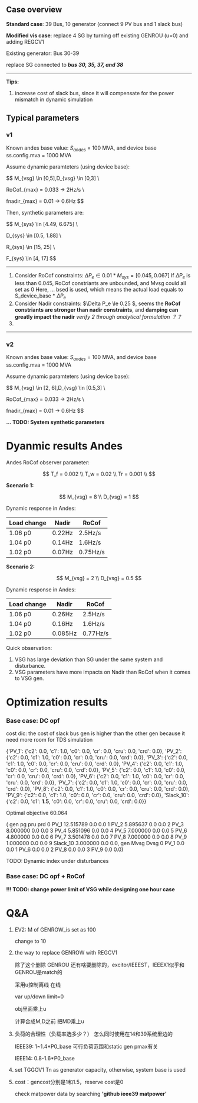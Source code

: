 ## Case overview

**Standard case**: 39 Bus, 10 generator (connect 9 PV bus and 1 slack bus)

**Modified vis case**: replace 4 SG by turning off existing GENROU (u=0) and adding REGCV1

Existing generator: Bus 30-39

replace SG connected to ***bus 30, 35, 37, and 38***

---

**Tips:**

1. increase cost of slack bus, since it will compensate for the power mismatch in dynamic simulation

## Typical parameters

### v1

Known andes base value: $S_{andes}$ = 100 MVA, and device base ss.config.mva = 1000 MVA

Assume dynamic paramteters (using device base):

$$
M_{vsg} \in [0,5],D_{vsg} \in [0,3] \\

RoCof_{max} = 0.033 → 2Hz/s \\

fnadir_{max} = 0.01 → 0.6Hz
$$

Then, synthetic parameters are:

$$
M_{sys} \in [4.49, 6.675] \\

D_{sys} \in [0.5, 1.88] \\

R_{sys} \in [15, 25] \\

F_{sys} \in [4, 17]
$$

---

1) Consider RoCof constraints: $\Delta P_e \in 0.01 * M_{sys} = [0.045, 0.067]$
   If $\Delta P_e$ is less than 0.045, RoCof constriants are unbounded, and Mvsg could all set as 0
   Here, ... bsed is used, which means the actual load equals to S_device_base * $\Delta P_e$
2) Consider Nadir constraints:
   $\Delta P_e \le 0.25 $, seems the **RoCof constriants are stronger than nadir constraints**, and **damping can greatly impact the nadir**
   *verify 2 through analytical formulation ？？*
3) 

---

### v2

Known andes base value: $S_{andes}$ = 100 MVA, and device base ss.config.mva = 1000 MVA

Assume dynamic paramteters (using device base):

$$
M_{vsg} \in [2, 6],D_{vsg} \in [0.5,3] \\

RoCof_{max} = 0.033 → 2Hz/s \\

fnadir_{max} = 0.01 → 0.6Hz
$$

**... TODO: System synthetic parameters**


# Dyanmic results Andes

Andes RoCof observer parameter:

$$
T_f = 0.002 \\
   T_w = 0.02 \\
   Tr = 0.001 \\
$$

**Scenario 1:**

$$
M_{vsg} = 8 \\
   D_{vsg} = 1
$$

Dynamic response in Andes:

| Load change | Nadir  | RoCof    |
| ----------- | ------ | -------- |
| 1.06 p0    | 0.22Hz | 2.5Hz/s  |
| 1.04 p0     | 0.14Hz | 1.6Hz/s  |
| 1.02 p0     | 0.07Hz | 0.75Hz/s |

**Scenario 2:**

$$
M_{vsg} = 2 \\
   D_{vsg} = 0.5
$$

Dynamic response in Andes:

| Load change | Nadir   | RoCof    |
| ----------- | ------- | -------- |
| 1.06 p0    | 0.26Hz  | 2.5Hz/s  |
| 1.04 p0     | 0.16Hz  | 1.6Hz/s  |
| 1.02 p0     | 0.085Hz | 0.77Hz/s |

Quick observation:

1. VSG has large deviation than SG under the same system and  disturbance.
2. VSG parameters have more impacts on Nadir than RoCof when it comes to VSG gen.

# Optimization results

### Base case: DC opf

cost dic: the cost of slack bus gen is higher than the other gen because it need more room for TDS simulation

{'PV_1': {'c2': 0.0, 'c1': 1.0, 'c0': 0.0, 'cr': 0.0, 'cru': 0.0, 'crd': 0.0},
 'PV_2': {'c2': 0.0, 'c1': 1.0, 'c0': 0.0, 'cr': 0.0, 'cru': 0.0, 'crd': 0.0},
 'PV_3': {'c2': 0.0, 'c1': 1.0, 'c0': 0.0, 'cr': 0.0, 'cru': 0.0, 'crd': 0.0},
 'PV_4': {'c2': 0.0, 'c1': 1.0, 'c0': 0.0, 'cr': 0.0, 'cru': 0.0, 'crd': 0.0},
 'PV_5': {'c2': 0.0, 'c1': 1.0, 'c0': 0.0, 'cr': 0.0, 'cru': 0.0, 'crd': 0.0},
 'PV_6': {'c2': 0.0, 'c1': 1.0, 'c0': 0.0, 'cr': 0.0, 'cru': 0.0, 'crd': 0.0},
 'PV_7': {'c2': 0.0, 'c1': 1.0, 'c0': 0.0, 'cr': 0.0, 'cru': 0.0, 'crd': 0.0},
 'PV_8': {'c2': 0.0, 'c1': 1.0, 'c0': 0.0, 'cr': 0.0, 'cru': 0.0, 'crd': 0.0},
 'PV_9': {'c2': 0.0, 'c1': 1.0, 'c0': 0.0, 'cr': 0.0, 'cru': 0.0, 'crd': 0.0},
 'Slack_10': {'c2': 0.0,
  'c1': **1.5**,
  'c0': 0.0,
  'cr': 0.0,
  'cru': 0.0,
  'crd': 0.0}}

Optimal objective  60.064

(        gen         pg  pru  prd
 0      PV_1  12.515789  0.0  0.0
 1      PV_2   5.895637  0.0  0.0
 2      PV_3   8.000000  0.0  0.0
 3      PV_4   5.851096  0.0  0.0
 4      PV_5   7.000000  0.0  0.0
 5      PV_6   4.800000  0.0  0.0
 6      PV_7   3.501478  0.0  0.0
 7      PV_8   7.000000  0.0  0.0
 8      PV_9   1.000000  0.0  0.0
 9  Slack_10   3.000000  0.0  0.0,
     gen  Mvsg  Dvsg
 0  PV_1   0.0   0.0
 1  PV_6   0.0   0.0
 2  PV_8   0.0   0.0
 3  PV_9   0.0   0.0)

TODO: Dynamic index under disturbances

### Base case: DC opf + RoCof

**!!! TODO: change power limit of VSG while designing one hour case**

# Q&A

1. EV2: M of GENROW_is set as 100

   change to 10
2. the way to replace GENROW with REGCV1

   除了这个删除 GENROU 还有啥要删除的，excitor/IEEEST，IEEEX1似乎和GENROU是match的

   采用u控制离线 在线

   var up/down limit=0

   obj里面乘上u

   计算合成M,D之前 把MD乘上u
3. 负荷的合理性（负载率选多少？）    怎么同时使用在14和39系统里边的

   IEEE39: 1~1.4*P0_base   可行负荷范围和static gen pmax有关

   IEEE14: 0.8-1.6*P0_base
4. set TGGOV1 Tn as generator capacity, otherwise, system base is used
5. cost：gencost分别是1和1.5，reserve cost是0

   check matpower data by searching **'github ieee39 matpower'**
